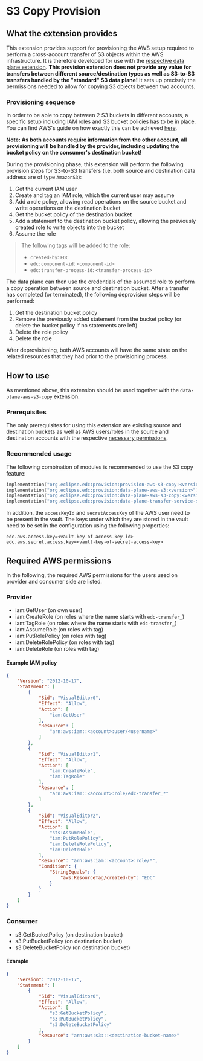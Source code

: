 # S3 Copy Provision

## What the extension provides

This extension provides support for provisioning the AWS setup required to perform a cross-account transfer of
S3 objects within the AWS infrastructure. It is therefore developed for use with the 
[respective data plane extension](../../../data-plane/data-plane-aws-s3-copy/README.md). **This provision extension
does not provide any value for transfers between different source/destination types as well as S3-to-S3 transfers
handled by the "standard" S3 data plane!** It sets up precisely the permissions needed to allow for copying S3
objects between two accounts.

### Provisioning sequence

In order to be able to copy between 2 S3 buckets in different accounts, a specific setup including IAM roles and S3
bucket policies has to be in place. You can find AWS's guide on how exactly this can be achieved
[here](https://docs.aws.amazon.com/prescriptive-guidance/latest/patterns/copy-data-from-an-s3-bucket-to-another-account-and-region-by-using-the-aws-cli.html).

**Note: As both accounts require information from the other account, all provisioning will be handled by the provider,
including updating the bucket policy on the consumer's destination bucket!**

During the provisioning phase, this extension will perform the following provision steps for S3-to-S3 transfers
(i.e. both source and destination data address are of type `AmazonS3`):
1. Get the current IAM user
2. Create and tag an IAM role, which the current user may assume
3. Add a role policy, allowing read operations on the source bucket and write operations on the destination bucket
4. Get the bucket policy of the destination bucket
5. Add a statement to the destination bucket policy, allowing the previously created role to write objects into the bucket
6. Assume the role

> The following tags will be added to the role:
>- `created-by`: `EDC`
>- `edc:component-id`: `<component-id>`
>- `edc:transfer-process-id`: `<transfer-process-id>`

The data plane can then use the credentials of the assumed role to perform a copy operation between source and
destination bucket. After a transfer has completed (or terminated), the following deprovision steps will be
performed:
1. Get the destination bucket policy
2. Remove the previously added statement from the bucket policy (or delete the bucket policy if no statements are left)
3. Delete the role policy
4. Delete the role

After deprovisioning, both AWS accounts will have the same state on the related resources that they had prior to the
provisioning process.

## How to use

As mentioned above, this extension should be used together with the `data-plane-aws-s3-copy` extension.

### Prerequisites

The only prerequisites for using this extension are existing source and destination buckets as well as AWS users/roles
in the source and destination accounts with the respective [necessary permissions](#required-aws-permissions).

### Recommended usage

The following combination of modules is recommended to use the S3 copy feature:

```kotlin
implementation("org.eclipse.edc:provision:provision-aws-s3-copy:<version>")
implementation("org.eclipse.edc:provision:data-plane-aws-s3:<version>")
implementation("org.eclipse.edc:provision:data-plane-aws-s3-copy:<version>")
implementation("org.eclipse.edc:provision:data-plane-transfer-service-selection:<version>")
```

In addition, the `accessKeyId` and `secretAccessKey` of the AWS user need to be present in the vault.
The keys under which they are stored in the vault need to be set in the configuration using the following properties:

```properties
edc.aws.access.key=<vault-key-of-access-key-id>
edc.aws.secret.access.key=<vault-key-of-secret-access-key>
```

## Required AWS permissions

In the following, the required AWS permissions for the users used on provider and consumer side are listed.

### Provider
- iam:GetUser (on own user)
- iam:CreateRole (on roles where the name starts with `edc-transfer_`)
- iam:TagRole (on roles where the name starts with `edc-transfer_`)
- iam:AssumeRole (on roles with tag)
- iam:PutRolePolicy (on roles with tag)
- iam:DeleteRolePolicy (on roles with tag)
- iam:DeleteRole (on roles with tag)

#### Example IAM policy

```json
{
    "Version": "2012-10-17",
    "Statement": [
        {
            "Sid": "VisualEditor0",
            "Effect": "Allow",
            "Action": [
                "iam:GetUser"
            ],
            "Resource": [
                "arn:aws:iam::<account>:user/<username>"
            ]
        },
        {
            "Sid": "VisualEditor1",
            "Effect": "Allow",
            "Action": [
                "iam:CreateRole",
                "iam:TagRole"
            ],
            "Resource": [
                "arn:aws:iam::<account>:role/edc-transfer_*"
            ]
        },
        {
            "Sid": "VisualEditor2",
            "Effect": "Allow",
            "Action": [
                "sts:AssumeRole",
                "iam:PutRolePolicy",
                "iam:DeleteRolePolicy",
                "iam:DeleteRole"
            ],
            "Resource": "arn:aws:iam::<account>:role/*",
            "Condition": {
                "StringEquals": {
                    "aws:ResourceTag/created-by": "EDC"
                }
            }
        }
    ]
}
```

### Consumer
- s3:GetBucketPolicy (on destination bucket)
- s3:PutBucketPolicy (on destination bucket)
- s3:DeleteBucketPolicy (on destination bucket)

#### Example

```json
{
    "Version": "2012-10-17",
    "Statement": [
        {
            "Sid": "VisualEditor0",
            "Effect": "Allow",
            "Action": [
                "s3:GetBucketPolicy",
                "s3:PutBucketPolicy",
                "s3:DeleteBucketPolicy"
            ],
            "Resource": "arn:aws:s3:::<destination-bucket-name>"
        }
    ]
}
```
